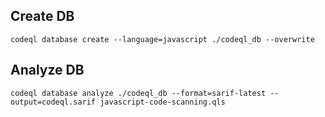 ## Create DB
```
codeql database create --language=javascript ./codeql_db --overwrite
```

## Analyze DB
```
codeql database analyze ./codeql_db --format=sarif-latest --output=codeql.sarif javascript-code-scanning.qls
```